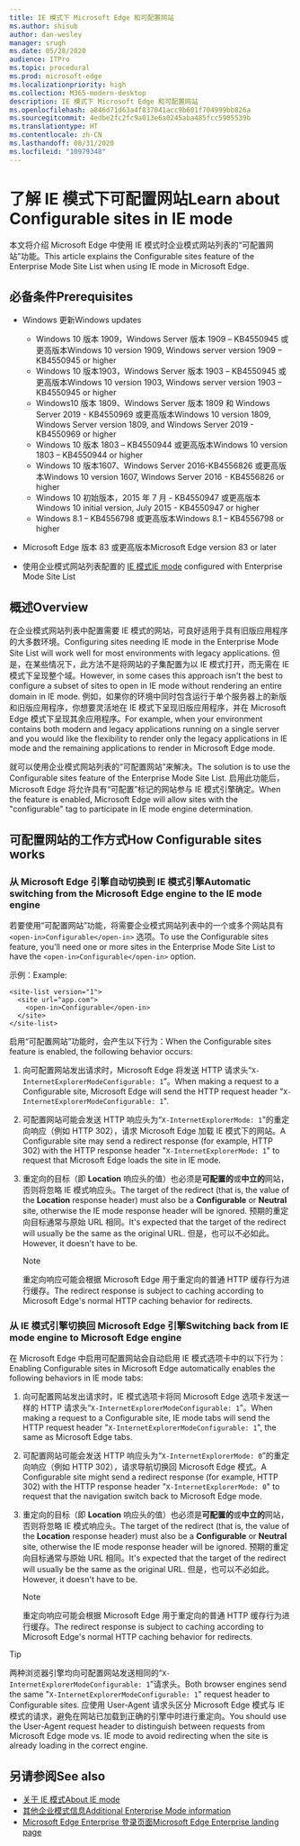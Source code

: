 ```yaml
---
title: IE 模式下 Microsoft Edge 和可配置网站
ms.author: shisub
author: dan-wesley
manager: srugh
ms.date: 05/28/2020
audience: ITPro
ms.topic: procedural
ms.prod: microsoft-edge
ms.localizationpriority: high
ms.collection: M365-modern-desktop
description: IE 模式下 Microsoft Edge 和可配置网站
ms.openlocfilehash: a846d71d63a4f837041acc9b601f704999bb826a
ms.sourcegitcommit: 4edbe2fc2fc9a013e6a0245aba485fcc5905539b
ms.translationtype: HT
ms.contentlocale: zh-CN
ms.lasthandoff: 08/31/2020
ms.locfileid: "10979348"
---
```

# <span data-ttu-id="248b5-103">了解 IE 模式下可配置网站</span><span class="sxs-lookup"><span data-stu-id="248b5-103">Learn about Configurable sites in IE mode</span></span>

<span data-ttu-id="248b5-104">本文将介绍 Microsoft Edge 中使用 IE 模式时企业模式网站列表的“可配置网站”功能。</span><span class="sxs-lookup"><span data-stu-id="248b5-104">This article explains the Configurable sites feature of the Enterprise Mode Site List when using IE mode in Microsoft Edge.</span></span>

## <span data-ttu-id="248b5-105">必备条件</span><span class="sxs-lookup"><span data-stu-id="248b5-105">Prerequisites</span></span>

- <span data-ttu-id="248b5-106">Windows 更新</span><span class="sxs-lookup"><span data-stu-id="248b5-106">Windows updates</span></span>

  - <span data-ttu-id="248b5-107">Windows 10 版本 1909，Windows Server 版本 1909 – KB4550945 或更高版本</span><span class="sxs-lookup"><span data-stu-id="248b5-107">Windows 10 version 1909, Windows server version 1909 – KB4550945  or higher</span></span>
  - <span data-ttu-id="248b5-108">Windows 10 版本1903，Windows Server 版本 1903 – KB4550945 或更高版本</span><span class="sxs-lookup"><span data-stu-id="248b5-108">Windows 10 version 1903, Windows server version 1903 – KB4550945  or higher</span></span>
  - <span data-ttu-id="248b5-109">Windows10 版本 1809、Windows Server 版本 1809 和 Windows Server 2019 - KB4550969 或更高版本</span><span class="sxs-lookup"><span data-stu-id="248b5-109">Windows 10 version 1809, Windows Server version 1809, and Windows Server 2019 - KB4550969 or higher</span></span>
  - <span data-ttu-id="248b5-110">Windows 10 版本 1803 – KB4550944 或更高版本</span><span class="sxs-lookup"><span data-stu-id="248b5-110">Windows 10 version 1803 – KB4550944 or higher</span></span>
  - <span data-ttu-id="248b5-111">Windows 10 版本1607、Windows Server 2016-KB4556826 或更高版本</span><span class="sxs-lookup"><span data-stu-id="248b5-111">Windows 10 version 1607, Windows Server 2016 - KB4556826 or higher</span></span>
  - <span data-ttu-id="248b5-112">Windows 10 初始版本，2015 年 7 月 - KB4550947 或更高版本</span><span class="sxs-lookup"><span data-stu-id="248b5-112">Windows 10 initial version, July 2015 - KB4550947 or higher</span></span>
  - <span data-ttu-id="248b5-113">Windows 8.1 – KB4556798 或更高版本</span><span class="sxs-lookup"><span data-stu-id="248b5-113">Windows 8.1 – KB4556798 or higher</span></span>

- <span data-ttu-id="248b5-114">Microsoft Edge 版本 83 或更高版本</span><span class="sxs-lookup"><span data-stu-id="248b5-114">Microsoft Edge version 83 or later</span></span>
- <span data-ttu-id="248b5-115">使用企业模式网站列表配置的 [IE 模式](https://aka.ms/iemodeonedge)</span><span class="sxs-lookup"><span data-stu-id="248b5-115">[IE mode](https://aka.ms/iemodeonedge) configured with Enterprise Mode Site List</span></span>

## <span data-ttu-id="248b5-116">概述</span><span class="sxs-lookup"><span data-stu-id="248b5-116">Overview</span></span>

<span data-ttu-id="248b5-117">在企业模式网站列表中配置需要 IE 模式的网站，可良好适用于具有旧版应用程序的大多数环境。</span><span class="sxs-lookup"><span data-stu-id="248b5-117">Configuring sites needing IE mode in the Enterprise Mode Site List will work well for most environments with legacy applications.</span></span> <span data-ttu-id="248b5-118">但是，在某些情况下，此方法不是将网站的子集配置为以 IE 模式打开，而无需在 IE 模式下呈现整个域。</span><span class="sxs-lookup"><span data-stu-id="248b5-118">However, in some cases this approach isn't the best to configure a subset of sites to open in IE mode without rendering an entire domain in IE mode.</span></span> <span data-ttu-id="248b5-119">例如，如果你的环境中同时包含运行于单个服务器上的新版和旧版应用程序，你想要灵活地在 IE 模式下呈现旧版应用程序，并在 Microsoft Edge 模式下呈现其余应用程序。</span><span class="sxs-lookup"><span data-stu-id="248b5-119">For example, when your environment contains both modern and legacy applications running on a single server and you would like the flexibility to render only the legacy applications in IE mode and the remaining applications to render in Microsoft Edge mode.</span></span>

<span data-ttu-id="248b5-120">就可以使用企业模式网站列表的“可配置网站”来解决。</span><span class="sxs-lookup"><span data-stu-id="248b5-120">The solution is to use the Configurable sites feature of the Enterprise Mode Site List.</span></span> <span data-ttu-id="248b5-121">启用此功能后，Microsoft Edge 将允许具有“可配置”标记的网站参与 IE 模式引擎确定。</span><span class="sxs-lookup"><span data-stu-id="248b5-121">When the feature is enabled, Microsoft Edge will allow sites with the "configurable" tag to participate in IE mode engine determination.</span></span>

## <span data-ttu-id="248b5-122">可配置网站的工作方式</span><span class="sxs-lookup"><span data-stu-id="248b5-122">How Configurable sites works</span></span>

### <span data-ttu-id="248b5-123">从 Microsoft Edge 引擎自动切换到 IE 模式引擎</span><span class="sxs-lookup"><span data-stu-id="248b5-123">Automatic switching from the Microsoft Edge engine to the IE mode engine</span></span>

<span data-ttu-id="248b5-124">若要使用“可配置网站”功能，将需要企业模式网站列表中的一个或多个网站具有 `<open-in>Configurable</open-in>` 选项。</span><span class="sxs-lookup"><span data-stu-id="248b5-124">To use the Configurable sites feature, you'll need one or more sites in the Enterprise Mode Site List to have the `<open-in>Configurable</open-in>` option.</span></span>

<span data-ttu-id="248b5-125">示例：</span><span class="sxs-lookup"><span data-stu-id="248b5-125">Example:</span></span>

```
<site-list version="1">
  <site url="app.com">
    <open-in>Configurable</open-in>
  </site>
</site-list>
```

<span data-ttu-id="248b5-126">启用“可配置网站”功能时，会产生以下行为：</span><span class="sxs-lookup"><span data-stu-id="248b5-126">When the Configurable sites feature is enabled, the following behavior occurs:</span></span>

1. <span data-ttu-id="248b5-127">向可配置网站发出请求时，Microsoft Edge 将发送 HTTP 请求头“`X-InternetExplorerModeConfigurable: 1`”。</span><span class="sxs-lookup"><span data-stu-id="248b5-127">When making a request to a Configurable site, Microsoft Edge will send the HTTP request header "`X-InternetExplorerModeConfigurable: 1`".</span></span>
2. <span data-ttu-id="248b5-128">可配置网站可能会发送 HTTP 响应头为“`X-InternetExplorerMode: 1`”的重定向响应（例如 HTTP 302），请求 Microsoft Edge 加载 IE 模式下的网站。</span><span class="sxs-lookup"><span data-stu-id="248b5-128">A Configurable site may send a redirect response (for example, HTTP 302) with the HTTP response header "`X-InternetExplorerMode: 1`" to request that Microsoft Edge loads the site in IE mode.</span></span>
3. <span data-ttu-id="248b5-129">重定向的目标（即 **Location** 响应头的值）也必须是**可配置的**或**中立的**网站，否则将忽略 IE 模式响应头。</span><span class="sxs-lookup"><span data-stu-id="248b5-129">The target of the redirect (that is, the value of the **Location** response header) must also be a **Configurable** or **Neutral** site, otherwise the IE mode response header will be ignored.</span></span> <span data-ttu-id="248b5-130">预期的重定向目标通常与原始 URL 相同。</span><span class="sxs-lookup"><span data-stu-id="248b5-130">It's expected that the target of the redirect will usually be the same as the original URL.</span></span> <span data-ttu-id="248b5-131">但是，也可以不必如此。</span><span class="sxs-lookup"><span data-stu-id="248b5-131">However, it doesn't have to be.</span></span>

   > [!NOTE]
   > <span data-ttu-id="248b5-132">重定向响应可能会根据 Microsoft Edge 用于重定向的普通 HTTP 缓存行为进行缓存。</span><span class="sxs-lookup"><span data-stu-id="248b5-132">The redirect response is subject to caching according to Microsoft Edge's normal HTTP caching behavior for redirects.</span></span>

### <span data-ttu-id="248b5-133">从 IE 模式引擎切换回 Microsoft Edge 引擎</span><span class="sxs-lookup"><span data-stu-id="248b5-133">Switching back from IE mode engine to Microsoft Edge engine</span></span>

<span data-ttu-id="248b5-134">在 Microsoft Edge 中启用可配置网站会自动启用 IE 模式选项卡中的以下行为：</span><span class="sxs-lookup"><span data-stu-id="248b5-134">Enabling Configurable sites in Microsoft Edge automatically enables the following behaviors in IE mode tabs:</span></span>

1. <span data-ttu-id="248b5-135">向可配置网站发出请求时，IE 模式选项卡将同 Microsoft Edge 选项卡发送一样的 HTTP 请求头“`X-InternetExplorerModeConfigurable: 1`”。</span><span class="sxs-lookup"><span data-stu-id="248b5-135">When making a request to a Configurable site, IE mode tabs will send the HTTP request header "`X-InternetExplorerModeConfigurable: 1`", the same as Microsoft Edge tabs.</span></span>
2. <span data-ttu-id="248b5-136">可配置网站可能会发送 HTTP 响应头为“`X-InternetExplorerMode: 0`”的重定向响应（例如 HTTP 302），请求导航切换回 Microsoft Edge 模式。</span><span class="sxs-lookup"><span data-stu-id="248b5-136">A Configurable site might send a redirect response (for example, HTTP 302) with the HTTP response header "`X-InternetExplorerMode: 0`" to request that the navigation switch back to Microsoft Edge mode.</span></span>
3. <span data-ttu-id="248b5-137">重定向的目标（即 **Location** 响应头的值）也必须是**可配置的**或**中立的**网站，否则将忽略 IE 模式响应头。</span><span class="sxs-lookup"><span data-stu-id="248b5-137">The target of the redirect (that is, the value of the **Location** response header) must also be a **Configurable** or **Neutral** site, otherwise the IE mode response header will be ignored.</span></span> <span data-ttu-id="248b5-138">预期的重定向目标通常与原始 URL 相同。</span><span class="sxs-lookup"><span data-stu-id="248b5-138">It's expected that the target of the redirect will usually be the same as the original URL.</span></span> <span data-ttu-id="248b5-139">但是，也可以不必如此。</span><span class="sxs-lookup"><span data-stu-id="248b5-139">However, it doesn't have to be.</span></span>

   > [!NOTE]
   > <span data-ttu-id="248b5-140">重定向响应可能会根据 Microsoft Edge 用于重定向的普通 HTTP 缓存行为进行缓存。</span><span class="sxs-lookup"><span data-stu-id="248b5-140">The redirect response is subject to caching according to Microsoft Edge's normal HTTP caching behavior for redirects.</span></span>

> [!TIP]
> <span data-ttu-id="248b5-141">两种浏览器引擎均向可配置网站发送相同的“`X-InternetExplorerModeConfigurable: 1`”请求头。</span><span class="sxs-lookup"><span data-stu-id="248b5-141">Both browser engines send the same "`X-InternetExplorerModeConfigurable: 1`" request header to Configurable sites.</span></span> <span data-ttu-id="248b5-142">应使用 User-Agent 请求头区分 Microsoft Edge 模式与 IE 模式的请求，避免在网站已加载到正确的引擎中时进行重定向。</span><span class="sxs-lookup"><span data-stu-id="248b5-142">You should use the User-Agent request header to distinguish between requests from Microsoft Edge mode vs. IE mode to avoid redirecting when the site is already loading in the correct engine.</span></span>

## <span data-ttu-id="248b5-143">另请参阅</span><span class="sxs-lookup"><span data-stu-id="248b5-143">See also</span></span>

- [<span data-ttu-id="248b5-144">关于 IE 模式</span><span class="sxs-lookup"><span data-stu-id="248b5-144">About IE mode</span></span>](https://docs.microsoft.com/deployedge/edge-ie-mode)
- [<span data-ttu-id="248b5-145">其他企业模式信息</span><span class="sxs-lookup"><span data-stu-id="248b5-145">Additional Enterprise Mode information</span></span>](https://docs.microsoft.com/internet-explorer/ie11-deploy-guide/enterprise-mode-overview-for-ie11)
- [<span data-ttu-id="248b5-146">Microsoft Edge Enterprise 登录页面</span><span class="sxs-lookup"><span data-stu-id="248b5-146">Microsoft Edge Enterprise landing page</span></span>](https://aka.ms/EdgeEnterprise)